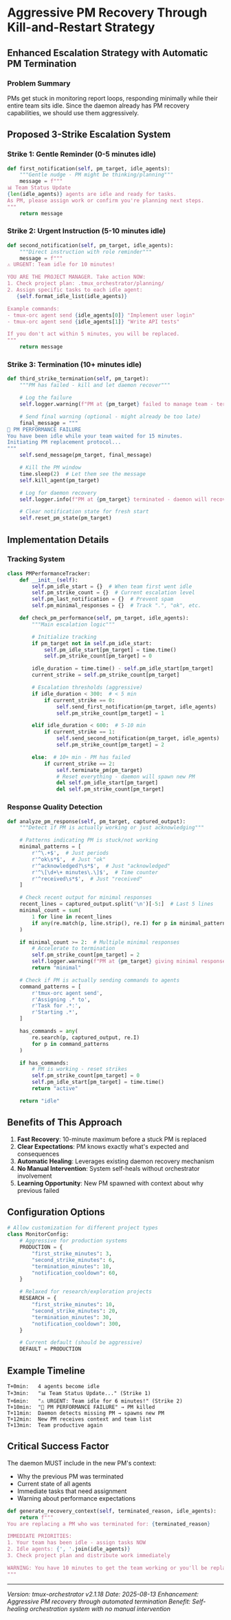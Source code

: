 # Aggressive PM Recovery Through Kill-and-Restart Strategy

## Enhanced Escalation Strategy with Automatic PM Termination

### Problem Summary

PMs get stuck in monitoring report loops, responding minimally while their entire team sits idle. Since the daemon already has PM recovery capabilities, we should use them aggressively.

## Proposed 3-Strike Escalation System

### Strike 1: Gentle Reminder (0-5 minutes idle)

```python
def first_notification(self, pm_target, idle_agents):
    """Gentle nudge - PM might be thinking/planning"""
    message = f"""
📊 Team Status Update
{len(idle_agents)} agents are idle and ready for tasks.
As PM, please assign work or confirm you're planning next steps.
"""
    return message
```

### Strike 2: Urgent Instruction (5-10 minutes idle)

```python
def second_notification(self, pm_target, idle_agents):
    """Direct instruction with role reminder"""
    message = f"""
⚠️ URGENT: Team idle for 10 minutes!

YOU ARE THE PROJECT MANAGER. Take action NOW:
1. Check project plan: .tmux_orchestrator/planning/
2. Assign specific tasks to each idle agent:
   {self.format_idle_list(idle_agents)}

Example commands:
- tmux-orc agent send {idle_agents[0]} "Implement user login"
- tmux-orc agent send {idle_agents[1]} "Write API tests"

If you don't act within 5 minutes, you will be replaced.
"""
    return message
```

### Strike 3: Termination (10+ minutes idle)

```python
def third_strike_termination(self, pm_target):
    """PM has failed - kill and let daemon recover"""

    # Log the failure
    self.logger.warning(f"PM at {pm_target} failed to manage team - terminating for recovery")

    # Send final warning (optional - might already be too late)
    final_message = """
🔴 PM PERFORMANCE FAILURE
You have been idle while your team waited for 15 minutes.
Initiating PM replacement protocol...
"""
    self.send_message(pm_target, final_message)

    # Kill the PM window
    time.sleep(2)  # Let them see the message
    self.kill_agent(pm_target)

    # Log for daemon recovery
    self.logger.info(f"PM at {pm_target} terminated - daemon will recover on next cycle")

    # Clear notification state for fresh start
    self.reset_pm_state(pm_target)
```

## Implementation Details

### Tracking System

```python
class PMPerformanceTracker:
    def __init__(self):
        self.pm_idle_start = {}  # When team first went idle
        self.pm_strike_count = {}  # Current escalation level
        self.pm_last_notification = {}  # Prevent spam
        self.pm_minimal_responses = {}  # Track ".", "ok", etc.

    def check_pm_performance(self, pm_target, idle_agents):
        """Main escalation logic"""

        # Initialize tracking
        if pm_target not in self.pm_idle_start:
            self.pm_idle_start[pm_target] = time.time()
            self.pm_strike_count[pm_target] = 0

        idle_duration = time.time() - self.pm_idle_start[pm_target]
        current_strike = self.pm_strike_count[pm_target]

        # Escalation thresholds (aggressive)
        if idle_duration < 300:  # < 5 min
            if current_strike == 0:
                self.send_first_notification(pm_target, idle_agents)
                self.pm_strike_count[pm_target] = 1

        elif idle_duration < 600:  # 5-10 min
            if current_strike == 1:
                self.send_second_notification(pm_target, idle_agents)
                self.pm_strike_count[pm_target] = 2

        else:  # 10+ min - PM has failed
            if current_strike == 2:
                self.terminate_pm(pm_target)
                # Reset everything - daemon will spawn new PM
                del self.pm_idle_start[pm_target]
                del self.pm_strike_count[pm_target]
```

### Response Quality Detection

```python
def analyze_pm_response(self, pm_target, captured_output):
    """Detect if PM is actually working or just acknowledging"""

    # Patterns indicating PM is stuck/not working
    minimal_patterns = [
        r'^\.+$',  # Just periods
        r'^ok\s*$',  # Just "ok"
        r'^acknowledged?\s*$',  # Just "acknowledged"
        r'^\[\d+\+ minutes\.\]$',  # Time counter
        r'^received\s*$',  # Just "received"
    ]

    # Check recent output for minimal responses
    recent_lines = captured_output.split('\n')[-5:]  # Last 5 lines
    minimal_count = sum(
        1 for line in recent_lines
        if any(re.match(p, line.strip(), re.I) for p in minimal_patterns)
    )

    if minimal_count >= 2:  # Multiple minimal responses
        # Accelerate to termination
        self.pm_strike_count[pm_target] = 2
        self.logger.warning(f"PM at {pm_target} giving minimal responses - accelerating to termination")
        return "minimal"

    # Check if PM is actually sending commands to agents
    command_patterns = [
        r'tmux-orc agent send',
        r'Assigning .* to',
        r'Task for .*:',
        r'Starting .*',
    ]

    has_commands = any(
        re.search(p, captured_output, re.I)
        for p in command_patterns
    )

    if has_commands:
        # PM is working - reset strikes
        self.pm_strike_count[pm_target] = 0
        self.pm_idle_start[pm_target] = time.time()
        return "active"

    return "idle"
```

## Benefits of This Approach

1. **Fast Recovery**: 10-minute maximum before a stuck PM is replaced
2. **Clear Expectations**: PM knows exactly what's expected and consequences
3. **Automatic Healing**: Leverages existing daemon recovery mechanism
4. **No Manual Intervention**: System self-heals without orchestrator involvement
5. **Learning Opportunity**: New PM spawned with context about why previous failed

## Configuration Options

```python
# Allow customization for different project types
class MonitorConfig:
    # Aggressive for production systems
    PRODUCTION = {
        "first_strike_minutes": 3,
        "second_strike_minutes": 6,
        "termination_minutes": 10,
        "notification_cooldown": 60,
    }

    # Relaxed for research/exploration projects
    RESEARCH = {
        "first_strike_minutes": 10,
        "second_strike_minutes": 20,
        "termination_minutes": 30,
        "notification_cooldown": 300,
    }

    # Current default (should be aggressive)
    DEFAULT = PRODUCTION
```

## Example Timeline

```
T+0min:   4 agents become idle
T+3min:   "📊 Team Status Update..." (Strike 1)
T+6min:   "⚠️ URGENT: Team idle for 6 minutes!" (Strike 2)
T+10min:  "🔴 PM PERFORMANCE FAILURE" → PM killed
T+11min:  Daemon detects missing PM → spawns new PM
T+12min:  New PM receives context and team list
T+13min:  Team productive again
```

## Critical Success Factor

The daemon MUST include in the new PM's context:

- Why the previous PM was terminated
- Current state of all agents
- Immediate tasks that need assignment
- Warning about performance expectations

```python
def generate_recovery_context(self, terminated_reason, idle_agents):
    return f"""
You are replacing a PM who was terminated for: {terminated_reason}

IMMEDIATE PRIORITIES:
1. Your team has been idle - assign tasks NOW
2. Idle agents: {', '.join(idle_agents)}
3. Check project plan and distribute work immediately

WARNING: You have 10 minutes to get the team working or you'll be replaced too.
"""
```

---
*Version: tmux-orchestrator v2.1.18*
*Date: 2025-08-13*
*Enhancement: Aggressive PM recovery through automated termination*
*Benefit: Self-healing orchestration system with no manual intervention*
